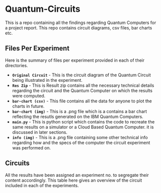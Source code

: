 # Quantum-Circuits

This is a repo containing all the findings regarding Quantum Computers for a project report. This repo contains circuit diagrams, csv files, bar charts etc.

## Files Per Experiment

Here is the summary of files per experiment provided in each of their directories.

-   **`Original Circuit`** - This is the circuit diagram of the Quantum Circuit being illustrated in the experiment.
-   **`Res Zip`** - This is Result zip contains all the necessary technical details regarding the circuit and the Quantum Computer on which the results were computed.
-   **`bar-chart (csv)`** - This file contains all the data for anyone to plot the charts in future.
-   **`bar-chart (img)`** - This is a .png file which is a contains a bar chart reflecting the resutls generated on the IBM Quantum Computers.
-   **`main.py`** - This is python script which contains the code to recreate the same results on a simulator or a Cloud Based Quantum Computer. it is discussed in later sections.
-   **`info (img)`** - This is a .png file containing some other technical info regarding how and the specs of the computer the circuit experiment was performed on.

## Circuits

All the results have been assigned an experiment no. to segregate their content accordingly. This table here gives an overview of the circuit included in each of the experiments.
